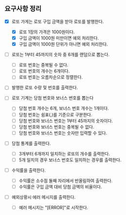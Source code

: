 ## 요구사항 정리

- [x] 로또 가게는 로또 구입 금액을 받아 로또를 발행한다.
    - [x] 로또 1장의 가격은 1000원이다.
    - [x] 구입 금액이 1000원 미만이면 예외 처리한다.
    - [x] 구입 금액이 1000원 단위가 아니면 예외 처리한다.

- [ ] 로또는 1부터 45까지의 숫자 중 6개를 랜덤으로 뽑는다.
    - [ ] 로또 번호는 중복될 수 없다.
    - [ ] 로또 번호의 개수는 6개이다.
    - [ ] 로또 번호는 오름차순으로 정렬한다.

- [ ] 발행한 로또 수량 및 번호를 출력한다.

- [ ] 로또 기계는 당첨 번호와 보너스 번호를 뽑는다
    - [ ] 당첨 번호 개수는 6개, 보너스 번호 개수는 1개이다.
    - [ ] 당첨 번호는 쉼표(,)를 기준으로 구분한다.
    - [ ] 당첨 번호와 보너스 번호는 1부터 45까지의 숫자이다.
    - [ ] 당첨 번호와 보너스 번호는 중복될 수 없다.
    - [ ] 당첨 번호와 보너스 번호는 숫자만 입력할 수 있다.

- [ ] 당첨 통계를 출력한다.
    - [ ] 3개부터 6개까지 일치하는 로또의 개수를 출력한다.
    - [ ] 5개 일치의 경우 보너스 번호도 일치하는 경우를 출력한다.

- [ ] 수익률을 출력한다.
    - [ ] 수익률은 소수점 둘째 자리에서 반올림하여 출력한다.
    - [ ] 수익률은 구입 금액 대비 당첨 금액의 비율이다.

- [ ] 예외상황시 에러 메시지를 출력한다.
    - [ ] 예러 메시지는 "[ERROR]"로 시작한다.